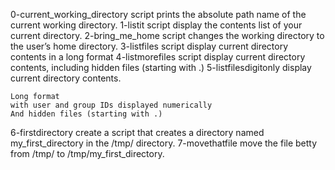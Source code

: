 0-current_working_directory script prints the absolute path name of the current working directory.
1-listit script display the contents list of your current directory.
2-bring_me_home script changes the working directory to the user’s home directory.
3-listfiles script display current directory contents in a long format
4-listmorefiles script display current directory contents, including hidden files (starting with .)
5-listfilesdigitonly display current directory contents.

    Long format
    with user and group IDs displayed numerically
    And hidden files (starting with .)
6-firstdirectory create a script that creates a directory named my_first_directory in the /tmp/ directory.
7-movethatfile move the file betty from /tmp/ to /tmp/my_first_directory.